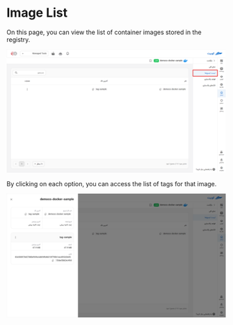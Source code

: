 # Image List

On this page, you can view the list of container images stored in the registry.

![Docker: docker-images](../img/docker-images.png)

By clicking on each option, you can access the list of tags for that image.

![Docker: docker-images-tag](../img/docker-images-tag.png)
